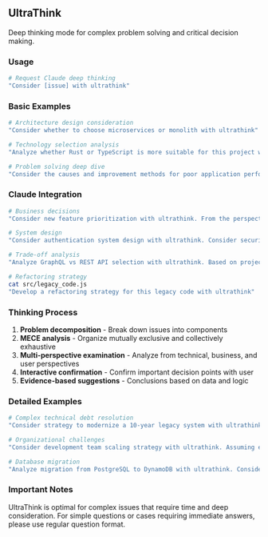 ## UltraThink

Deep thinking mode for complex problem solving and critical decision making.

### Usage

```bash
# Request Claude deep thinking
"Consider [issue] with ultrathink"
```

### Basic Examples

```bash
# Architecture design consideration
"Consider whether to choose microservices or monolith with ultrathink"

# Technology selection analysis
"Analyze whether Rust or TypeScript is more suitable for this project with ultrathink"

# Problem solving deep dive
"Consider the causes and improvement methods for poor application performance with ultrathink"
```

### Claude Integration

```bash
# Business decisions
"Consider new feature prioritization with ultrathink. From the perspectives of user value, development cost, and technical risk"

# System design
"Consider authentication system design with ultrathink. Consider security, scalability, and maintainability"

# Trade-off analysis
"Analyze GraphQL vs REST API selection with ultrathink. Based on project requirements"

# Refactoring strategy
cat src/legacy_code.js
"Develop a refactoring strategy for this legacy code with ultrathink"
```

### Thinking Process

1. **Problem decomposition** - Break down issues into components
2. **MECE analysis** - Organize mutually exclusive and collectively exhaustive
3. **Multi-perspective examination** - Analyze from technical, business, and user perspectives
4. **Interactive confirmation** - Confirm important decision points with user
5. **Evidence-based suggestions** - Conclusions based on data and logic

### Detailed Examples

```bash
# Complex technical debt resolution
"Consider strategy to modernize a 10-year legacy system with ultrathink. Include phased migration, risks, and ROI"

# Organizational challenges
"Consider development team scaling strategy with ultrathink. Assuming expansion from current 5 people to 20 people"

# Database migration
"Analyze migration from PostgreSQL to DynamoDB with ultrathink. Consider cost, performance, and operational aspects"
```

### Important Notes

UltraThink is optimal for complex issues that require time and deep consideration. For simple questions or cases requiring immediate answers, please use regular question format.
